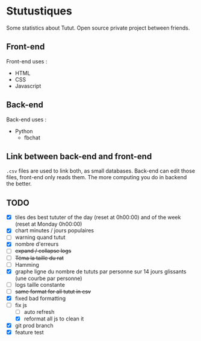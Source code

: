 # Stutustiques

Some statistics about Tutut.
Open source private project between friends.

## Front-end

Front-end uses :
- HTML
- CSS
- Javascript

## Back-end

Back-end uses :
- Python
  - fbchat

## Link between back-end and front-end

`.csv` files are used to link both, as small databases. Back-end can edit those files, front-end only reads them.
The more computing you do in backend the better.

## TODO
- [x] tiles des best tututer of the day (reset at 0h00:00) and of the week (reset at Monday 0h00:00)
- [x] chart minutes / jours populaires
- [ ] warning quand tutut 
- [x] nombre d'erreurs
- [ ] ~~expand / collapse logs~~
- [ ] ~~Téma la taille du rat~~
- [ ] Hamming
- [x] graphe ligne du nombre de tututs par personne sur 14 jours glissants (une courbe par personne)
- [ ] logs taille constante
- [ ] ~~same format for all tutut in csv~~
- [x] fixed bad formatting
- [ ] fix js
  - [ ] auto refresh
  - [x] reformat all js to clean it
- [x] git prod branch
- [x] feature test